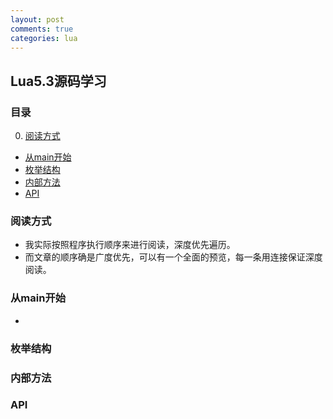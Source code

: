 ```yaml
---
layout: post
comments: true
categories: lua
---
```

## Lua5.3源码学习

### 目录
0. [阅读方式](#阅读方式)
- [从main开始](#从main开始)
- [枚举结构](#枚举结构)
- [内部方法](#内部方法)
- [API](#API)

### 阅读方式
- 我实际按照程序执行顺序来进行阅读，深度优先遍历。
- 而文章的顺序确是广度优先，可以有一个全面的预览，每一条用连接保证深度阅读。

### 从main开始
- 

### 枚举结构

### 内部方法

### API
